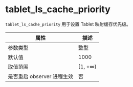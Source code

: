 # tablet_ls_cache_priority

`tablet_ls_cache_priority` 用于设置 Tablet 映射缓存优先级。

| **属性** | **描述** |
| --- | --- |
| 参数类型 | 整型 |
| 默认值 | 1000 |
| 取值范围 | [1, +∞) |
| 是否重启 observer 进程生效 | 否 |
